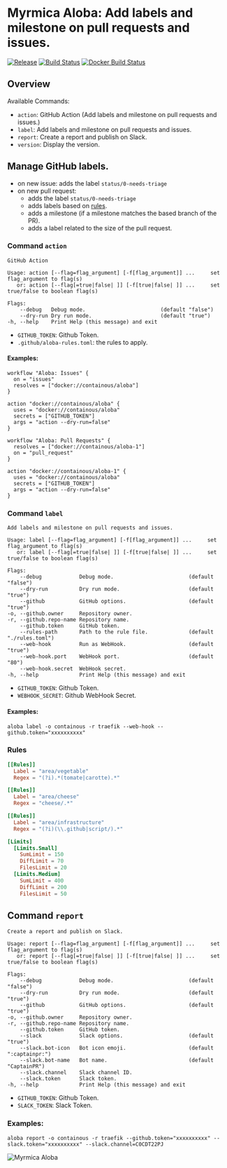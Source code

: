 # Myrmica Aloba: Add labels and milestone on pull requests and issues.

[![Release](https://img.shields.io/github/release/containous/aloba.svg?style=flat)](https://github.com/containous/aloba/releases)
[![Build Status](https://travis-ci.org/containous/aloba.svg?branch=master)](https://travis-ci.org/containous/aloba)
[![Docker Build Status](https://img.shields.io/docker/build/containous/aloba.svg)](https://hub.docker.com/r/containous/aloba/builds/)

## Overview

Available Commands:
- `action`: GitHub Action (Add labels and milestone on pull requests and issues.)
- `label`: Add labels and milestone on pull requests and issues.
- `report`: Create a report and publish on Slack.
- `version`: Display the version.

## Manage GitHub labels.

- on new issue: adds the label `status/0-needs-triage`
- on new pull request:
    - adds the label `status/0-needs-triage`
    - adds labels based on [rules](#rules).
    - adds a milestone (if a milestone matches the based branch of the PR).
    - adds a label related to the size of the pull request.

### Command `action`

```shell
GitHub Action

Usage: action [--flag=flag_argument] [-f[flag_argument]] ...     set flag_argument to flag(s)
   or: action [--flag[=true|false| ]] [-f[true|false| ]] ...     set true/false to boolean flag(s)

Flags:
    --debug   Debug mode.                        (default "false")
    --dry-run Dry run mode.                      (default "true")
-h, --help    Print Help (this message) and exit 
```

- `GITHUB_TOKEN`: Github Token.
- `.github/aloba-rules.toml`: the rules to apply.

#### Examples:

```hcl
workflow "Aloba: Issues" {
  on = "issues"
  resolves = ["docker://containous/aloba"]
}

action "docker://containous/aloba" {
  uses = "docker://containous/aloba"
  secrets = ["GITHUB_TOKEN"]
  args = "action --dry-run=false"
}

workflow "Aloba: Pull Requests" {
  resolves = ["docker://containous/aloba-1"]
  on = "pull_request"
}

action "docker://containous/aloba-1" {
  uses = "docker://containous/aloba"
  secrets = ["GITHUB_TOKEN"]
  args = "action --dry-run=false"
}
```

### Command `label`

```shell
Add labels and milestone on pull requests and issues.

Usage: label [--flag=flag_argument] [-f[flag_argument]] ...     set flag_argument to flag(s)
   or: label [--flag[=true|false| ]] [-f[true|false| ]] ...     set true/false to boolean flag(s)

Flags:
    --debug            Debug mode.                        (default "false")
    --dry-run          Dry run mode.                      (default "true")
    --github           GitHub options.                    (default "true")
-o, --github.owner     Repository owner.
-r, --github.repo-name Repository name.
    --github.token     GitHub token.
    --rules-path       Path to the rule file.             (default "./rules.toml")
    --web-hook         Run as WebHook.                    (default "true")
    --web-hook.port    WebHook port.                      (default "80")
    --web-hook.secret  WebHook secret.
-h, --help             Print Help (this message) and exit
```

- `GITHUB_TOKEN`: Github Token.
- `WEBHOOK_SECRET`: Github WebHook Secret.

#### Examples:

```shell
aloba label -o containous -r traefik --web-hook --github.token="xxxxxxxxxx"
```

### Rules

```toml
[[Rules]]
  Label = "area/vegetable"
  Regex = "(?i).*(tomate|carotte).*"

[[Rules]]
  Label = "area/cheese"
  Regex = "cheese/.*"

[[Rules]]
  Label = "area/infrastructure"
  Regex = "(?i)(\\.github|script/).*"

[Limits]
  [Limits.Small]
    SumLimit = 150
    DiffLimit = 70
    FilesLimit = 20
  [Limits.Medium]
    SumLimit = 400
    DiffLimit = 200
    FilesLimit = 50
```

## Command `report`

```shell
Create a report and publish on Slack.

Usage: report [--flag=flag_argument] [-f[flag_argument]] ...     set flag_argument to flag(s)
   or: report [--flag[=true|false| ]] [-f[true|false| ]] ...     set true/false to boolean flag(s)

Flags:
    --debug            Debug mode.                        (default "false")
    --dry-run          Dry run mode.                      (default "true")
    --github           GitHub options.                    (default "true")
-o, --github.owner     Repository owner.
-r, --github.repo-name Repository name.
    --github.token     GitHub token.
    --slack            Slack options.                     (default "true")
    --slack.bot-icon   Bot icon emoji.                    (default ":captainpr:")
    --slack.bot-name   Bot name.                          (default "CaptainPR")
    --slack.channel    Slack channel ID.
    --slack.token      Slack token.
-h, --help             Print Help (this message) and exit
```

- `GITHUB_TOKEN`: Github Token.
- `SLACK_TOKEN`: Slack Token.

### Examples:

```shell
aloba report -o containous -r traefik --github.token="xxxxxxxxxx" --slack.token="xxxxxxxxxx" --slack.channel=C0CDT22PJ
```

![Myrmica Aloba](http://www.antwiki.org/wiki/images/8/8c/Myrmica_aloba_H_casent0907652.jpg)
